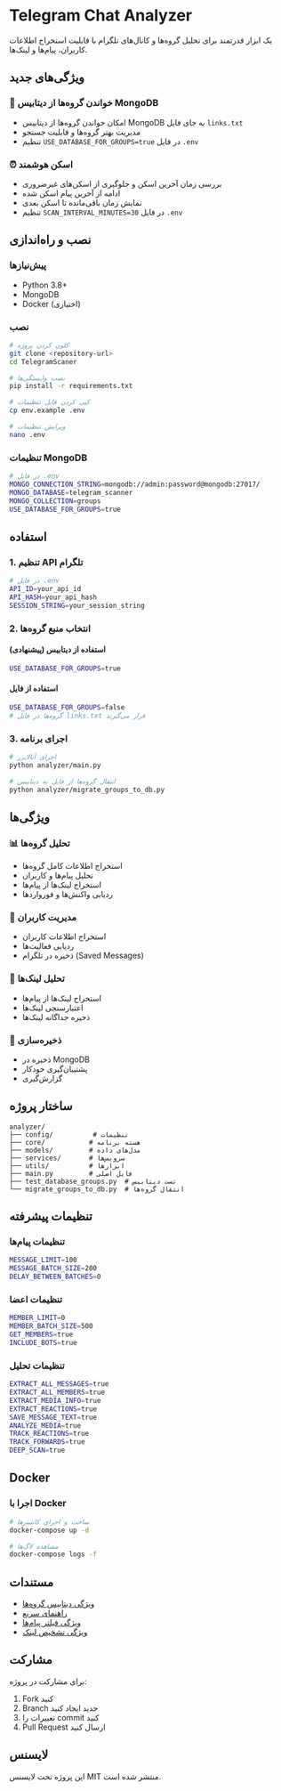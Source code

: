 # Telegram Chat Analyzer

یک ابزار قدرتمند برای تحلیل گروه‌ها و کانال‌های تلگرام با قابلیت استخراج اطلاعات کاربران، پیام‌ها و لینک‌ها.

## ویژگی‌های جدید

### 🔄 خواندن گروه‌ها از دیتابیس MongoDB
- امکان خواندن گروه‌ها از دیتابیس MongoDB به جای فایل `links.txt`
- مدیریت بهتر گروه‌ها و قابلیت جستجو
- تنظیم `USE_DATABASE_FOR_GROUPS=true` در فایل `.env`

### ⏰ اسکن هوشمند
- بررسی زمان آخرین اسکن و جلوگیری از اسکن‌های غیرضروری
- ادامه از آخرین پیام اسکن شده
- نمایش زمان باقی‌مانده تا اسکن بعدی
- تنظیم `SCAN_INTERVAL_MINUTES=30` در فایل `.env`

## نصب و راه‌اندازی

### پیش‌نیازها
- Python 3.8+
- MongoDB
- Docker (اختیاری)

### نصب
```bash
# کلون کردن پروژه
git clone <repository-url>
cd TelegramScaner

# نصب وابستگی‌ها
pip install -r requirements.txt

# کپی کردن فایل تنظیمات
cp env.example .env

# ویرایش تنظیمات
nano .env
```

### تنظیمات MongoDB
```bash
# در فایل .env
MONGO_CONNECTION_STRING=mongodb://admin:password@mongodb:27017/
MONGO_DATABASE=telegram_scanner
MONGO_COLLECTION=groups
USE_DATABASE_FOR_GROUPS=true
```

## استفاده

### 1. تنظیم API تلگرام
```bash
# در فایل .env
API_ID=your_api_id
API_HASH=your_api_hash
SESSION_STRING=your_session_string
```

### 2. انتخاب منبع گروه‌ها

#### استفاده از دیتابیس (پیشنهادی)
```bash
USE_DATABASE_FOR_GROUPS=true
```

#### استفاده از فایل
```bash
USE_DATABASE_FOR_GROUPS=false
# گروه‌ها در فایل links.txt قرار می‌گیرند
```

### 3. اجرای برنامه
```bash
# اجرای آنالایزر
python analyzer/main.py

# انتقال گروه‌ها از فایل به دیتابیس
python analyzer/migrate_groups_to_db.py
```

## ویژگی‌ها

### 📊 تحلیل گروه‌ها
- استخراج اطلاعات کامل گروه‌ها
- تحلیل پیام‌ها و کاربران
- استخراج لینک‌ها از پیام‌ها
- ردیابی واکنش‌ها و فورواردها

### 👥 مدیریت کاربران
- استخراج اطلاعات کاربران
- ردیابی فعالیت‌ها
- ذخیره در تلگرام (Saved Messages)

### 🔗 تحلیل لینک‌ها
- استخراج لینک‌ها از پیام‌ها
- اعتبارسنجی لینک‌ها
- ذخیره جداگانه لینک‌ها

### 💾 ذخیره‌سازی
- ذخیره در MongoDB
- پشتیبان‌گیری خودکار
- گزارش‌گیری

## ساختار پروژه

```
analyzer/
├── config/          # تنظیمات
├── core/           # هسته برنامه
├── models/         # مدل‌های داده
├── services/       # سرویس‌ها
├── utils/          # ابزارها
├── main.py         # فایل اصلی
├── test_database_groups.py  # تست دیتابیس
└── migrate_groups_to_db.py  # انتقال گروه‌ها
```

## تنظیمات پیشرفته

### تنظیمات پیام‌ها
```bash
MESSAGE_LIMIT=100
MESSAGE_BATCH_SIZE=200
DELAY_BETWEEN_BATCHES=0
```

### تنظیمات اعضا
```bash
MEMBER_LIMIT=0
MEMBER_BATCH_SIZE=500
GET_MEMBERS=true
INCLUDE_BOTS=true
```

### تنظیمات تحلیل
```bash
EXTRACT_ALL_MESSAGES=true
EXTRACT_ALL_MEMBERS=true
EXTRACT_MEDIA_INFO=true
EXTRACT_REACTIONS=true
SAVE_MESSAGE_TEXT=true
ANALYZE_MEDIA=true
TRACK_REACTIONS=true
TRACK_FORWARDS=true
DEEP_SCAN=true
```

## Docker

### اجرا با Docker
```bash
# ساخت و اجرای کانتینرها
docker-compose up -d

# مشاهده لاگ‌ها
docker-compose logs -f
```

## مستندات

- [ویژگی دیتابیس گروه‌ها](DATABASE_GROUPS_FEATURE.md)
- [راهنمای سریع](QUICK_START.md)
- [ویژگی فیلتر پیام‌ها](MESSAGE_FILTERING.md)
- [ویژگی تشخیص لینک](LINK_DETECTION_FEATURE.md)

## مشارکت

برای مشارکت در پروژه:
1. Fork کنید
2. Branch جدید ایجاد کنید
3. تغییرات را commit کنید
4. Pull Request ارسال کنید

## لایسنس

این پروژه تحت لایسنس MIT منتشر شده است. 